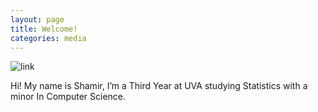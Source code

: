 ```yaml
---
layout: page
title: Welcome!
categories: media
---
```


![link](/assets/IMG_7505.jpg)


Hi! My name is Shamir, I’m a Third Year at UVA studying Statistics with a minor In Computer Science.
